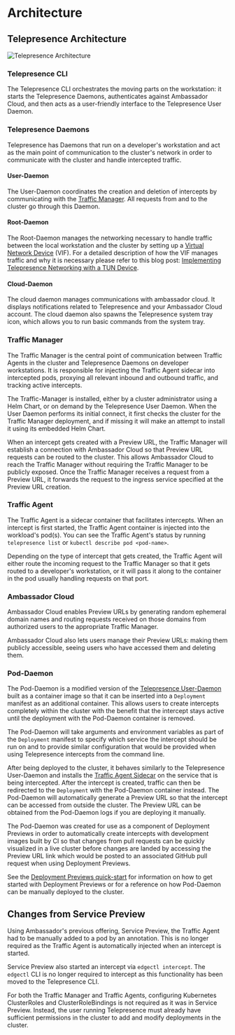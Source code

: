 # Architecture

## Telepresence Architecture

![Telepresence Architecture](https://www.getambassador.io/images/documentation/telepresence-architecture.inline.svg)

### Telepresence CLI

The Telepresence CLI orchestrates the moving parts on the workstation: it starts the Telepresence Daemons, authenticates against Ambassador Cloud, and then acts as a user-friendly interface to the Telepresence User Daemon.

### Telepresence Daemons

Telepresence has Daemons that run on a developer's workstation and act as the main point of communication to the cluster's network in order to communicate with the cluster and handle intercepted traffic.

#### User-Daemon

The User-Daemon coordinates the creation and deletion of intercepts by communicating with the [Traffic Manager](architecture.md#traffic-manager). All requests from and to the cluster go through this Daemon.

#### Root-Daemon

The Root-Daemon manages the networking necessary to handle traffic between the local workstation and the cluster by setting up a [Virtual Network Device](networking-through-virtual-network-interface.md) (VIF). For a detailed description of how the VIF manages traffic and why it is necessary please refer to this blog post: [Implementing Telepresence Networking with a TUN Device](https://blog.getambassador.io/implementing-telepresence-networking-with-a-tun-device-a23a786d51e9).

#### Cloud-Daemon

The cloud daemon manages communications with ambassador cloud. It displays notifications related to Telepresence and your Ambassador Cloud account. The cloud daemon also spawns the Telepresence system tray icon, which allows you to run basic commands from the system tray.

### Traffic Manager

The Traffic Manager is the central point of communication between Traffic Agents in the cluster and Telepresence Daemons on developer workstations. It is responsible for injecting the Traffic Agent sidecar into intercepted pods, proxying all relevant inbound and outbound traffic, and tracking active intercepts.

The Traffic-Manager is installed, either by a cluster administrator using a Helm Chart, or on demand by the Telepresence User Daemon. When the User Daemon performs its initial connect, it first checks the cluster for the Traffic Manager deployment, and if missing it will make an attempt to install it using its embedded Helm Chart.

When an intercept gets created with a Preview URL, the Traffic Manager will establish a connection with Ambassador Cloud so that Preview URL requests can be routed to the cluster. This allows Ambassador Cloud to reach the Traffic Manager without requiring the Traffic Manager to be publicly exposed. Once the Traffic Manager receives a request from a Preview URL, it forwards the request to the ingress service specified at the Preview URL creation.

### Traffic Agent

The Traffic Agent is a sidecar container that facilitates intercepts. When an intercept is first started, the Traffic Agent container is injected into the workload's pod(s). You can see the Traffic Agent's status by running `telepresence list` or `kubectl describe pod <pod-name>`.

Depending on the type of intercept that gets created, the Traffic Agent will either route the incoming request to the Traffic Manager so that it gets routed to a developer's workstation, or it will pass it along to the container in the pod usually handling requests on that port.

### Ambassador Cloud

Ambassador Cloud enables Preview URLs by generating random ephemeral domain names and routing requests received on those domains from authorized users to the appropriate Traffic Manager.

Ambassador Cloud also lets users manage their Preview URLs: making them publicly accessible, seeing users who have accessed them and deleting them.

### Pod-Daemon

The Pod-Daemon is a modified version of the [Telepresence User-Daemon](architecture.md#user-daemon) built as a container image so that it can be inserted into a `Deployment` manifest as an additional container. This allows users to create intercepts completely within the cluster with the benefit that the intercept stays active until the deployment with the Pod-Daemon container is removed.

The Pod-Daemon will take arguments and environment variables as part of the `Deployment` manifest to specify which service the intercept should be run on and to provide similar configuration that would be provided when using Telepresence intercepts from the command line.

After being deployed to the cluster, it behaves similarly to the Telepresence User-Daemon and installs the [Traffic Agent Sidecar](architecture.md#traffic-agent) on the service that is being intercepted. After the intercept is created, traffic can then be redirected to the `Deployment` with the Pod-Daemon container instead. The Pod-Daemon will automatically generate a Preview URL so that the intercept can be accessed from outside the cluster. The Preview URL can be obtained from the Pod-Daemon logs if you are deploying it manually.

The Pod-Daemon was created for use as a component of Deployment Previews in order to automatically create intercepts with development images built by CI so that changes from pull requests can be quickly visualized in a live cluster before changes are landed by accessing the Preview URL link which would be posted to an associated GitHub pull request when using Deployment Previews.

See the [Deployment Previews quick-start](../telepresence-for-ci/pod-daemon.md) for information on how to get started with Deployment Previews or for a reference on how Pod-Daemon can be manually deployed to the cluster.

## Changes from Service Preview

Using Ambassador's previous offering, Service Preview, the Traffic Agent had to be manually added to a pod by an annotation. This is no longer required as the Traffic Agent is automatically injected when an intercept is started.

Service Preview also started an intercept via `edgectl intercept`. The `edgectl` CLI is no longer required to intercept as this functionality has been moved to the Telepresence CLI.

For both the Traffic Manager and Traffic Agents, configuring Kubernetes ClusterRoles and ClusterRoleBindings is not required as it was in Service Preview. Instead, the user running Telepresence must already have sufficient permissions in the cluster to add and modify deployments in the cluster.
